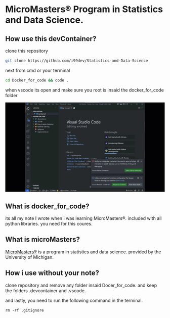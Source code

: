 # MicroMasters® Program in Statistics and Data Science.

## How use this devContainer? 

clone this repository
```sh
git clone https://github.com/i99dev/Statistics-and-Data-Science
```

next from cmd or your terminal
```sh
cd Docker_for_code && code .
```

when vscode its open  and make sure you root is insaid the docker_for_code folder


![gif](./Doc/assets/how_open_devcontainer.gif)


## What is docker_for_code?
its all my note I wrote when i was learning MicroMasters®. included with all python libraries. you need for this coures.


## What is microMasters?
[MicroMasters®](https://micromasters.mit.edu/) is a program in statistics and data science. provided by the University of Michigan.

## How i use without your note?

clone repository and remove any folder insaid Docer_for_code. and keep the folders .devcontainer and .vscode.

and lastly, you need to run the following command in the terminal.

```
rm -rf .gitignore
```
